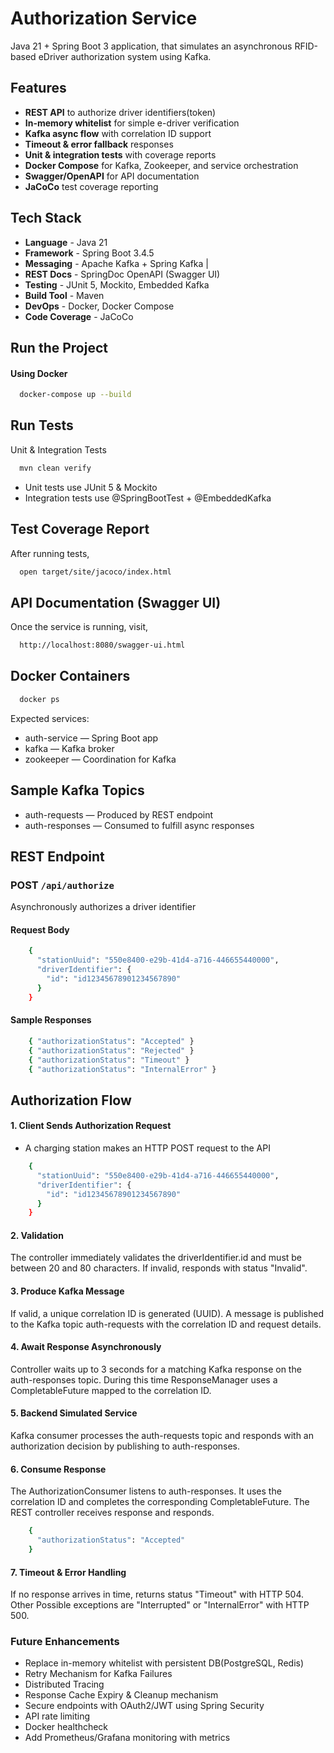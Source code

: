 # Authorization Service

Java 21 + Spring Boot 3 application, that simulates an asynchronous RFID-based eDriver authorization system
using Kafka.

## Features

- **REST API** to authorize driver identifiers(token)
- **In-memory whitelist** for simple e-driver verification
- **Kafka async flow** with correlation ID support
- **Timeout & error fallback** responses
- **Unit & integration tests** with coverage reports
- **Docker Compose** for Kafka, Zookeeper, and service orchestration
- **Swagger/OpenAPI** for API documentation
- **JaCoCo** test coverage reporting

## Tech Stack

- **Language** - Java 21
- **Framework** - Spring Boot 3.4.5
- **Messaging** - Apache Kafka + Spring Kafka |
- **REST Docs** - SpringDoc OpenAPI (Swagger UI)
- **Testing** - JUnit 5, Mockito, Embedded Kafka
- **Build Tool** - Maven
- **DevOps** - Docker, Docker Compose
- **Code Coverage** - JaCoCo

## Run the Project

#### Using Docker

```bash
  docker-compose up --build
```

## Run Tests

Unit & Integration Tests

```bash
  mvn clean verify
```

- Unit tests use JUnit 5 & Mockito
- Integration tests use @SpringBootTest + @EmbeddedKafka

## Test Coverage Report

After running tests,

```bash
  open target/site/jacoco/index.html
```

## API Documentation (Swagger UI)

Once the service is running, visit,

```bash
  http://localhost:8080/swagger-ui.html
```

## Docker Containers

```bash
  docker ps
```

Expected services:

- auth-service — Spring Boot app
- kafka — Kafka broker
- zookeeper — Coordination for Kafka

## Sample Kafka Topics

- auth-requests — Produced by REST endpoint
- auth-responses — Consumed to fulfill async responses

## REST Endpoint

### POST `/api/authorize`

Asynchronously authorizes a driver identifier

#### Request Body

```bash
    {
      "stationUuid": "550e8400-e29b-41d4-a716-446655440000",
      "driverIdentifier": {
        "id": "id12345678901234567890"
      }
    }
```

#### Sample Responses

```bash
    { "authorizationStatus": "Accepted" }
    { "authorizationStatus": "Rejected" }
    { "authorizationStatus": "Timeout" }
    { "authorizationStatus": "InternalError" }
```

## Authorization Flow

#### 1. Client Sends Authorization Request

- A charging station makes an HTTP POST request to the API

```bash
    {
      "stationUuid": "550e8400-e29b-41d4-a716-446655440000",
      "driverIdentifier": {
        "id": "id12345678901234567890"
      }
    }
```

#### 2. Validation

The controller immediately validates the driverIdentifier.id and
must be between 20 and 80 characters. If invalid, responds with
status "Invalid".

#### 3. Produce Kafka Message

If valid, a unique correlation ID is generated (UUID). A message is
published to the Kafka topic auth-requests with the correlation ID
and request details.

#### 4. Await Response Asynchronously

Controller waits up to 3 seconds for a matching Kafka response on the
auth-responses topic. During this time ResponseManager uses a
CompletableFuture mapped to the correlation ID.

#### 5. Backend Simulated Service

Kafka consumer processes the auth-requests topic and responds with an
authorization decision by publishing to auth-responses.

#### 6. Consume Response

The AuthorizationConsumer listens to auth-responses. It uses
the correlation ID and completes the corresponding CompletableFuture.
The REST controller receives response and responds.

```bash
    {
      "authorizationStatus": "Accepted"
    }
```

#### 7. Timeout & Error Handling

If no response arrives in time, returns status "Timeout" with
HTTP 504. Other Possible exceptions are "Interrupted" or
"InternalError" with HTTP 500.

### Future Enhancements

- Replace in-memory whitelist with persistent DB(PostgreSQL, Redis)
- Retry Mechanism for Kafka Failures
- Distributed Tracing
- Response Cache Expiry & Cleanup mechanism
- Secure endpoints with OAuth2/JWT using Spring Security
- API rate limiting
- Docker healthcheck
- Add Prometheus/Grafana monitoring with metrics
